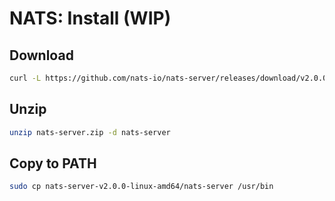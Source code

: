 # NATS: Install (WIP)
## Download
```bash
curl -L https://github.com/nats-io/nats-server/releases/download/v2.0.0/nats-server-v2.0.0-linux-amd64.zip -o nats-server.zip
```
## Unzip
```bash
unzip nats-server.zip -d nats-server
```
## Copy to PATH
```bash
sudo cp nats-server-v2.0.0-linux-amd64/nats-server /usr/bin
```
